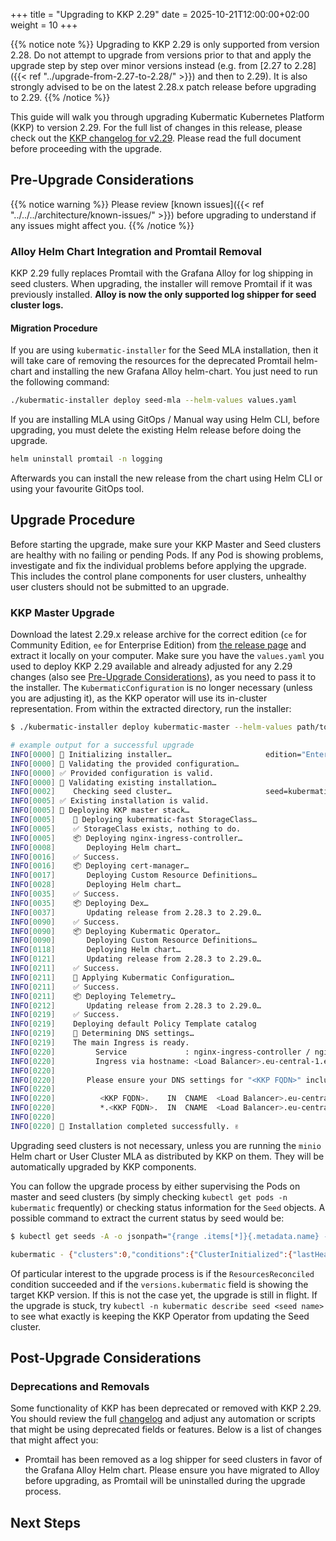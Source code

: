 +++
title = "Upgrading to KKP 2.29"
date = 2025-10-21T12:00:00+02:00
weight = 10
+++

{{% notice note %}}
Upgrading to KKP 2.29 is only supported from version 2.28. Do not attempt to upgrade from versions prior to that and apply the upgrade step by step over minor versions instead (e.g. from [2.27 to 2.28]({{< ref "../upgrade-from-2.27-to-2.28/" >}}) and then to 2.29). It is also strongly advised to be on the latest 2.28.x patch release before upgrading to 2.29.
{{% /notice %}}

This guide will walk you through upgrading Kubermatic Kubernetes Platform (KKP) to version 2.29. For the full list of changes in this release, please check out the [KKP changelog for v2.29](https://github.com/kubermatic/kubermatic/blob/main/docs/changelogs/CHANGELOG-2.29.md). Please read the full document before proceeding with the upgrade.

## Pre-Upgrade Considerations

{{% notice warning %}}
Please review [known issues]({{< ref "../../../architecture/known-issues/" >}}) before upgrading to understand if any issues might affect you.
{{% /notice %}}

### Alloy Helm Chart Integration and Promtail Removal

KKP 2.29 fully replaces Promtail with the Grafana Alloy for log shipping in seed clusters. When upgrading, the installer will remove Promtail if it was previously installed. **Alloy is now the only supported log shipper for seed cluster logs.**

#### Migration Procedure

If you are using `kubermatic-installer` for the Seed MLA installation, then it will take care of removing the resources for the deprecated Promtail helm-chart and installing the new Grafana Alloy helm-chart. You just need to run the following command:

```bash
./kubermatic-installer deploy seed-mla --helm-values values.yaml
```

If you are installing MLA using GitOps / Manual way using Helm CLI, before upgrading, you must delete the existing Helm release before doing the upgrade.

```bash
helm uninstall promtail -n logging
```

Afterwards you can install the new release from the chart using Helm CLI or using your favourite GitOps tool.

## Upgrade Procedure

Before starting the upgrade, make sure your KKP Master and Seed clusters are healthy with no failing or pending Pods. If any Pod is showing problems, investigate and fix the individual problems before applying the upgrade. This includes the control plane components for user clusters, unhealthy user clusters should not be submitted to an upgrade.

### KKP Master Upgrade

Download the latest 2.29.x release archive for the correct edition (`ce` for Community Edition, `ee` for Enterprise Edition) from [the release page](https://github.com/kubermatic/kubermatic/releases) and extract it locally on your computer. Make sure you have the `values.yaml` you used to deploy KKP 2.29 available and already adjusted for any 2.29 changes (also see [Pre-Upgrade Considerations](#pre-upgrade-considerations)), as you need to pass it to the installer. The `KubermaticConfiguration` is no longer necessary (unless you are adjusting it), as the KKP operator will use its in-cluster representation. From within the extracted directory, run the installer:

```sh
$ ./kubermatic-installer deploy kubermatic-master --helm-values path/to/values.yaml

# example output for a successful upgrade
INFO[0000] 🚀 Initializing installer…                     edition="Enterprise Edition" version=v2.29.0
INFO[0000] 🚦 Validating the provided configuration…     
INFO[0000] ✅ Provided configuration is valid.           
INFO[0000] 🚦 Validating existing installation…          
INFO[0002]    Checking seed cluster…                     seed=kubermatic
INFO[0005] ✅ Existing installation is valid.            
INFO[0005] 🛫 Deploying KKP master stack…                
INFO[0005]    💾 Deploying kubermatic-fast StorageClass… 
INFO[0005]    ✅ StorageClass exists, nothing to do.     
INFO[0005]    📦 Deploying nginx-ingress-controller…     
INFO[0008]       Deploying Helm chart…                  
INFO[0016]    ✅ Success.                                
INFO[0016]    📦 Deploying cert-manager…                 
INFO[0017]       Deploying Custom Resource Definitions… 
INFO[0028]       Deploying Helm chart…                  
INFO[0035]    ✅ Success.                                
INFO[0035]    📦 Deploying Dex…                          
INFO[0037]       Updating release from 2.28.3 to 2.29.0… 
INFO[0090]    ✅ Success.                                
INFO[0090]    📦 Deploying Kubermatic Operator…          
INFO[0090]       Deploying Custom Resource Definitions… 
INFO[0118]       Deploying Helm chart…                  
INFO[0121]       Updating release from 2.28.3 to 2.29.0… 
INFO[0211]    ✅ Success.                                
INFO[0211]    📝 Applying Kubermatic Configuration…      
INFO[0211]    ✅ Success.                                
INFO[0211]    📦 Deploying Telemetry…                    
INFO[0212]       Updating release from 2.28.3 to 2.29.0… 
INFO[0219]    ✅ Success.                                
INFO[0219]    Deploying default Policy Template catalog 
INFO[0219]    📡 Determining DNS settings…               
INFO[0219]    The main Ingress is ready.       
INFO[0220]         Service             : nginx-ingress-controller / nginx-ingress-controller
INFO[0220]         Ingress via hostname: <Load Balancer>.eu-central-1.elb.amazonaws.com
INFO[0220]
INFO[0220]       Please ensure your DNS settings for "<KKP FQDN>" include the following records:
INFO[0220]
INFO[0220]          <KKP FQDN>.    IN  CNAME  <Load Balancer>.eu-central-1.elb.amazonaws.com.
INFO[0220]          *.<KKP FQDN>.  IN  CNAME  <Load Balancer>.eu-central-1.elb.amazonaws.com.
INFO[0220]
INFO[0220] 🛬 Installation completed successfully. ✌

```

Upgrading seed clusters is not necessary, unless you are running the `minio` Helm chart or User Cluster MLA as distributed by KKP on them. They will be automatically upgraded by KKP components.

You can follow the upgrade process by either supervising the Pods on master and seed clusters (by simply checking `kubectl get pods -n kubermatic` frequently) or checking status information for the `Seed` objects. A possible command to extract the current status by seed would be:

```bash
$ kubectl get seeds -A -o jsonpath="{range .items[*]}{.metadata.name} - {.status}{'\n'}{end}"

kubermatic - {"clusters":0,"conditions":{"ClusterInitialized":{"lastHeartbeatTime":"2025-10-21T12:48:12Z","message":"All KKP CRDs have been installed successfully.","reason":"CRDsUpdated","status":"True"},"KubeconfigValid":{"lastHeartbeatTime":"2025-10-21T12:48:08Z","reason":"KubeconfigValid","status":"True"},"ResourcesReconciled":{"lastHeartbeatTime":"2025-10-21T12:48:16Z","reason":"ReconcilingSuccess","status":"True"}},"phase":"Healthy","versions":{"cluster":"v1.33.5","kubermatic":"v2.29.0"}}
```

Of particular interest to the upgrade process is if the `ResourcesReconciled` condition succeeded and if the `versions.kubermatic` field is showing the target KKP version. If this is not the case yet, the upgrade is still in flight. If the upgrade is stuck, try `kubectl -n kubermatic describe seed <seed name>` to see what exactly is keeping the KKP Operator from updating the Seed cluster.

## Post-Upgrade Considerations

### Deprecations and Removals

Some functionality of KKP has been deprecated or removed with KKP 2.29. You should review the full [changelog](https://github.com/kubermatic/kubermatic/blob/main/docs/changelogs/CHANGELOG-2.29.md) and adjust any automation or scripts that might be using deprecated fields or features. Below is a list of changes that might affect you:

- Promtail has been removed as a log shipper for seed clusters in favor of the Grafana Alloy Helm chart. Please ensure you have migrated to Alloy before upgrading, as Promtail will be uninstalled during the upgrade process.

## Next Steps

<!--
Mention next steps here.
-->
